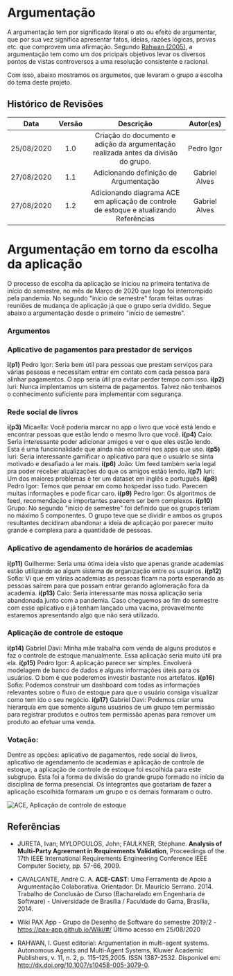 
# Argumentação
A argumentação tem por significado literal o ato ou efeito de argumentar, que por sua vez significa apresentar fatos, ideias, razões lógicas, provas etc. que comprovem uma afirmação. Segundo [Rahwan (2005)](#Referências), a argumentação tem como um dos pricipais objetivos levar os diversos pontos de vistas controversos a uma resolução consistente e racional.

Com isso, abaixo mostramos os argumetos, que levaram o grupo a escolha do tema deste projeto.

## Histórico de Revisões

|    Data    | Versão |         Descrição         |           Autor(es)            |
| :--------: | :----: | :-----------------------: | :----------------------------: |
| 25/08/2020 |  1.0   |  Criação do documento e adição da argumentação realizada antes da divisão do grupo. | Pedro Igor | 
| 27/08/2020 |  1.1   |  Adicionando definição de Argumentação | Gabriel Alves |
| 27/08/2020 |  1.2   |  Adicionando diagrama ACE em aplicação de controle de estoque e atualizando Referências | Gabriel Alves |

# Argumentação em torno da escolha da aplicação
O processo de escolha da aplicação se iniciou na primeira tentativa de início do semestre, no mês de Março de 2020 que logo foi interrompido pela pandemia. No segundo "início de semestre" foram feitas outras reuniões de mudança de aplicação já que o grupo seria dvidido. Segue abaixo a argumentação desde o primeiro "início de semestre".
### Argumentos

### Aplicativo de pagamentos para prestador de serviços
**i(p1)** Pedro Igor: Seria bem útil para pessoas que prestam serviços para várias pessoas e necessitam entrar em contato com cada pessoa para alinhar pagamentos. O app seria útil pra evitar perder tempo com isso.
**i(p2)** Iuri: Nunca implentamos um sistema de pagamentos. Talvez não tenhamos o conhecimento suficiente para implementar com segurança.

### Rede social de livros
**i(p3)** Micaella: Você poderia marcar no app o livro que você está lendo e encontrar pessoas que estão lendo o mesmo livro que você.
**i(p4)** Caio: Seria interessante poder adicionar amigos e ver o que eles estão lendo. Esta é uma funcionalidade que ainda não econtrei nos apps que uso.
**i(p5)** Iuri: Seria interessante gamificar o aplicativo para que o usuário se sinta motivado e desafiado a ler mais.
**i(p6)** João: Um feed também seria legal pra poder receber atualizações do que os amigos estão lendo.
**i(p7)** Iuri: Um dos maiores problemas é ter um dataset em inglês e português.
**i(p8)** Pedro Igor: Temos que pensar em como hospedar isso tudo. Parecem muitas informações e pode ficar caro.
**i(p9)** Pedro Igor: Os algoritmos de feed, recomendação e importantes parecem ser bem complexos.
**i(p10)** Grupo: No segundo "início de semestre" foi definido que os grupos teriam no máximo 5 componentes. O grupo teve que se dividir e ambos os grupos resultantes decidiram abandonar a ideia de aplicação por parecer muito grande e complexa para a quantidade de pessoas.

### Aplicativo de agendamento de horários de academias
**i(p11)** Guilherme: Seria uma ótima ideia visto que apenas grande academias estão utilizando ao algum sistema de organização entre os usuários.
**i(p12)** Sofia: Vi que em várias academias as pessoas ficam na porta esperando as pessoas saírem para que possam entrar gerando aglomeração fora da academia.
**i(p13)** Caio: Seria interessante mas nossa aplicação seria abandonada junto com a pandemia. Caso cheguemos ao fim do semestre com esse aplicativo e já tenham lançado uma vacina, provavelmente estaremos apresentando algo que não será utilizado.

### Aplicação de controle de estoque
**i(p14)** Gabriel Davi: Minha mãe trabalha com venda de alguns produtos e faz o controle de estoque manualmente. Essa aplicação seria muito útil pra ela.
**i(p15)** Pedro Igor: A aplicação parece ser simples. Envolverá modelagem de banco de dados e alguns informações úteis para os usuários. O bom é que poderemos investir bastante nos artefatos.
**i(p16)** Sofia: Podemos construir um dashboard com todas as informações relevantes sobre o fluxo de estoque para que o usuário consiga visualizar como tem ido o seu negócio.
**i(p17)** Gabriel Davi: Podemos criar uma hierarquia em que somente alguns usuários de um grupo tem permissão para registrar produtos e outros tem permissão apenas para remover um produto ao efetuar uma venda.

### Votação:
Dentre as opções: aplicativo de pagamentos, rede social de livros, aplicativo de agendamento de academias e aplicação de controle de estoque, a aplicação de controle de estoque foi escolhida para este subgrupo. Esta foi a forma de divisão do grande grupo formado no início da disciplina de forma presencial. Os integrantes que gostariam de fazer a aplicação escolhida formaram um grupo e os demais formaram o outro.

![ACE, Aplicação de controle de estoque](https://user-images.githubusercontent.com/26935152/91451041-5db08300-e853-11ea-90e0-a4842769ad8c.png)

## Referências

- JURETA, Ivan; MYLOPOULOS, John; FAULKNER, Stéphane. **Analysis of Multi-Party Agreement in Requirements Validation**, Proceedings of the 17th IEEE International Requirements Engineering Conference IEEE Computer Society, pp. 57-66, 2009.

- CAVALCANTE, André C. A. **ACE-CAST**: Uma Ferramenta de Apoio à Argumentação Colaborativa. Orientador: Dr. Maurício Serrano. 2014. Trabalho de Conclusão de Curso (Bacharelado em Engenharia de Software) - Universidade de Brasília / Faculdade do Gama, Brasília, 2014.

- Wiki PAX App - Grupo de Desenho de Software do semestre 2019/2 - <https://pax-app.github.io/Wiki/#/> Último acesso em 25/08/2020

- RAHWAN, I. Guest editorial: Argumentation in multi-agent systems. Autonomous
Agents and Multi-Agent Systems, Kluwer Academic Publishers, v. 11, n. 2, p. 115–125,2005. ISSN 1387-2532. Disponível em: <http://dx.doi.org/10.1007/s10458-005-3079-0>.